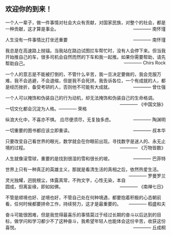 
## 欢迎你的到来！
一个人一辈子，做一件事情对社会大众有贡献，对国家民族，对整个的社会，都是一种贡献，这才算是事业。 <span style="float: right;">———— 南怀瑾</span>

人生没有一件事情比打坐还重要 <span style="float: right;">———— 南怀瑾</span>

我总是在高速路上抛锚。当我站在路边试图拦车帮忙时，没有人会停下来。但当我开始推自己的车，很多司机会自然而然的下车和我一起推。如果你需要帮助，请先帮助自己。<span style="float: right;">———— Chirs Rock</span>

一个人的意志是不能被打倒的，不管什么辛苦，我一旦决定要做的，我会克服万难，我不会逃避，不会退缩，但是我不会死拼。我告诉各位，一个有成就的人，都是经历挫折，备受考研的人，否则他不可能有大成就。<span style="float: right;">———— 曾仕强</span>

一个人可以掩饰和伪装自己的行为动机，却无法掩饰和伪装自己的生命格调。<span style="float: right;">———— 《中国文脉》</span><br>
 
一切文化都会沉淀为人格。<span class="right-align">———— 荣格</span>

纵浪大化中，不喜亦不惧。
应尽便须尽，无复独多虑。<span style="float: right;">———— 陶渊明</span>

一切重要的图书都应该立即重读。<span style="float: right;">———— 叔本华</span>

只要改变自己看世界的眼光，数学就会在你眼前出现。寻找数字是迷人的、永无止境的过程。<span style="float: right;">———— 《万物皆数》</span>

人生就像滚雪球，重要的是找到很湿的雪和很长的坡。<span style="float: right;">———— 巴菲特</span>

世界上只有一种真正的英雄主义，那就是看清生活的真相之后，依然热爱生活。<span style="float: right;">———— 罗曼罗兰</span>

灵光独耀，迥脱根尘，体露真常，不拘文字，心性无染，本自圆成，但离妄缘，即如如佛。<span style="float: right;">———— 《南禅七日》</span>

不管是顺境也好、逆境也好，不管自己处在何种境遇，都要抱着积极的心态朝前看，任何时候都要拼命工作，持续努力，这才是最重要的。<span style="float: right;">———— 稻盛和夫</span>

奋斗可能很困难，但是我觉得最喜乐的事情莫过于经过长期的奋斗以后达到的目标，做学问和学习都少不了这种奋斗，我希望年轻人也能体会这份辛苦，收获这份喜悦。<span style="float: right;">———— 丘成桐</span>


